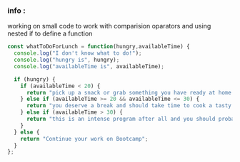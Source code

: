### info :
working on small code to work with comparision oparators and using nested if to define a function 
```javascript
const whatToDoForLunch = function(hungry,availableTime) {
  console.log("I don't know what to do!");
  console.log("hungry is", hungry);
  console.log("availableTime is", availableTime);

  if (hungry) {
    if (availableTime < 20) {
      return "pick up a snack or grab something you have ready at home.";
    } else if (availableTime >= 20 && availableTime <= 30) {
      return "you deserve a break and should take time to cook a tasty meal.";
    } else if (availableTime > 30) {
      return "this is an intense program after all and you should probably reconsider.";
    }
  } else {
    return "Continue your work on Bootcamp";
  }
};
```